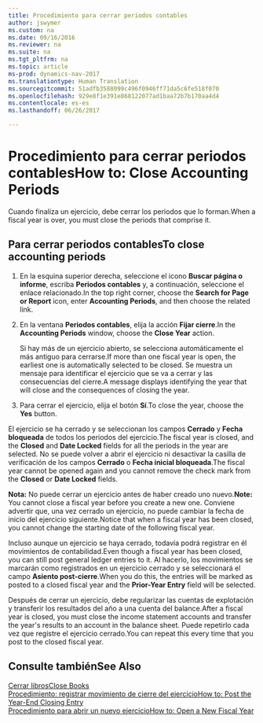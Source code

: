 ```yaml
---
title: Procedimiento para cerrar periodos contables
author: jswymer
ms.custom: na
ms.date: 09/16/2016
ms.reviewer: na
ms.suite: na
ms.tgt_pltfrm: na
ms.topic: article
ms-prod: dynamics-nav-2017
ms.translationtype: Human Translation
ms.sourcegitcommit: 51adfb3588099c496f0946ff71da5c6fe518f070
ms.openlocfilehash: 929e8f1e391e868122077ad1baa72b7b170aa4d4
ms.contentlocale: es-es
ms.lasthandoff: 06/26/2017

---
```

# <a name="how-to-close-accounting-periods"></a><span data-ttu-id="65113-102">Procedimiento para cerrar periodos contables</span><span class="sxs-lookup"><span data-stu-id="65113-102">How to: Close Accounting Periods</span></span>
<span data-ttu-id="65113-103">Cuando finaliza un ejercicio, debe cerrar los periodos que lo forman.</span><span class="sxs-lookup"><span data-stu-id="65113-103">When a fiscal year is over, you must close the periods that comprise it.</span></span>

## <a name="to-close-accounting-periods"></a><span data-ttu-id="65113-104">Para cerrar periodos contables</span><span class="sxs-lookup"><span data-stu-id="65113-104">To close accounting periods</span></span>
1. <span data-ttu-id="65113-105">En la esquina superior derecha, seleccione el icono **Buscar página o informe**, escriba **Periodos contables** y, a continuación, seleccione el enlace relacionado.</span><span class="sxs-lookup"><span data-stu-id="65113-105">In the top right corner, choose the **Search for Page or Report** icon, enter **Accounting Periods**, and then choose the related link.</span></span>
2. <span data-ttu-id="65113-106">En la ventana **Periodos contables**, elija la acción **Fijar cierre**.</span><span class="sxs-lookup"><span data-stu-id="65113-106">In the **Accounting Periods** window, choose the **Close Year** action.</span></span>

    <span data-ttu-id="65113-107">Si hay más de un ejercicio abierto, se selecciona automáticamente el más antiguo para cerrarse.</span><span class="sxs-lookup"><span data-stu-id="65113-107">If more than one fiscal year is open, the earliest one is automatically selected to be closed.</span></span> <span data-ttu-id="65113-108">Se muestra un mensaje para identificar el ejercicio que se va a cerrar y las consecuencias del cierre.</span><span class="sxs-lookup"><span data-stu-id="65113-108">A message displays identifying the year that will close and the consequences of closing the year.</span></span>
3. <span data-ttu-id="65113-109">Para cerrar el ejercicio, elija el botón **Sí**.</span><span class="sxs-lookup"><span data-stu-id="65113-109">To close the year, choose the **Yes** button.</span></span>

<span data-ttu-id="65113-110">El ejercicio se ha cerrado y se seleccionan los campos **Cerrado** y **Fecha bloqueada** de todos los periodos del ejercicio.</span><span class="sxs-lookup"><span data-stu-id="65113-110">The fiscal year is closed, and the **Closed** and **Date Locked** fields for all the periods in the year are selected.</span></span> <span data-ttu-id="65113-111">No se puede volver a abrir el ejercicio ni desactivar la casilla de verificación de los campos **Cerrado** o **Fecha inicial bloqueada**.</span><span class="sxs-lookup"><span data-stu-id="65113-111">The fiscal year cannot be opened again and you cannot remove the check mark from the **Closed** or **Date Locked** fields.</span></span>

<span data-ttu-id="65113-112">**Nota:** No puede cerrar un ejercicio antes de haber creado uno nuevo.</span><span class="sxs-lookup"><span data-stu-id="65113-112">**Note:** You cannot close a fiscal year before you create a new one.</span></span> <span data-ttu-id="65113-113">Conviene advertir que, una vez cerrado un ejercicio, no puede cambiar la fecha de inicio del ejercicio siguiente.</span><span class="sxs-lookup"><span data-stu-id="65113-113">Notice that when a fiscal year has been closed, you cannot change the starting date of the following fiscal year.</span></span>

<span data-ttu-id="65113-114">Incluso aunque un ejercicio se haya cerrado, todavía podrá registrar en él movimientos de contabilidad.</span><span class="sxs-lookup"><span data-stu-id="65113-114">Even though a fiscal year has been closed, you can still post general ledger entries to it.</span></span> <span data-ttu-id="65113-115">Al hacerlo, los movimientos se marcarán como registrados en un ejercicio cerrado y se seleccionará el campo **Asiento post-cierre**.</span><span class="sxs-lookup"><span data-stu-id="65113-115">When you do this, the entries will be marked as posted to a closed fiscal year and the **Prior-Year Entry** field will be selected.</span></span>

<span data-ttu-id="65113-116">Después de cerrar un ejercicio, debe regularizar las cuentas de explotación y transferir los resultados del año a una cuenta del balance.</span><span class="sxs-lookup"><span data-stu-id="65113-116">After a fiscal year is closed, you must close the income statement accounts and transfer the year's results to an account in the balance sheet.</span></span> <span data-ttu-id="65113-117">Puede repetirlo cada vez que registre el ejercicio cerrado.</span><span class="sxs-lookup"><span data-stu-id="65113-117">You can repeat this every time that you post to the closed fiscal year.</span></span>

## <a name="see-also"></a><span data-ttu-id="65113-118">Consulte también</span><span class="sxs-lookup"><span data-stu-id="65113-118">See Also</span></span>
[<span data-ttu-id="65113-119">Cerrar libros</span><span class="sxs-lookup"><span data-stu-id="65113-119">Close Books</span></span>](year-close-books.md)  
[<span data-ttu-id="65113-120">Procedimiento: registrar movimiento de cierre del ejercicio</span><span class="sxs-lookup"><span data-stu-id="65113-120">How to: Post the Year-End Closing Entry</span></span>](year-how-post-year-end-close-entry.md)  
[<span data-ttu-id="65113-121">Procedimiento para abrir un nuevo ejercicio</span><span class="sxs-lookup"><span data-stu-id="65113-121">How to: Open a New Fiscal Year</span></span>](finance-setup-how-open-new-fiscal-year.md)

